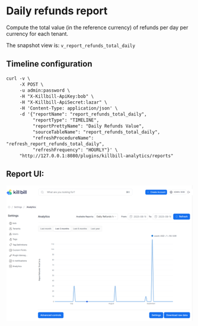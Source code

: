 # Daily refunds report

Compute the total value (in the reference currency) of refunds per day per currency for each tenant.

The snapshot view is: `v_report_refunds_total_daily`

## Timeline configuration

```
curl -v \
     -X POST \
     -u admin:password \
     -H "X-Killbill-ApiKey:bob" \
     -H "X-Killbill-ApiSecret:lazar" \
     -H 'Content-Type: application/json' \
     -d '{"reportName": "report_refunds_total_daily",
          "reportType": "TIMELINE",
          "reportPrettyName": "Daily Refunds Value",
          "sourceTableName": "report_refunds_total_daily",
          "refreshProcedureName": "refresh_report_refunds_total_daily",
          "refreshFrequency": "HOURLY"}' \
     "http://127.0.0.1:8080/plugins/killbill-analytics/reports"
```

## Report UI:

![refunds-total-daily.png](refunds-total-daily.png)
